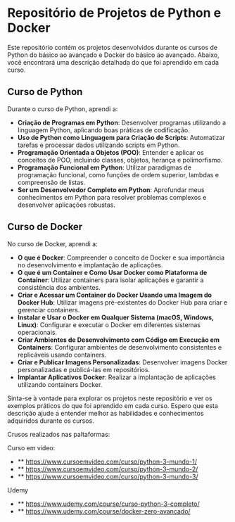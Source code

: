 # Repositório de Projetos de Python e Docker

Este repositório contém os projetos desenvolvidos durante os cursos de Python do básico ao avançado e Docker do básico ao avançado. Abaixo, você encontrará uma descrição detalhada do que foi aprendido em cada curso.

## Curso de Python

Durante o curso de Python, aprendi a:

- **Criação de Programas em Python**: Desenvolver programas utilizando a linguagem Python, aplicando boas práticas de codificação.
- **Uso de Python como Linguagem para Criação de Scripts**: Automatizar tarefas e processar dados utilizando scripts em Python.
- **Programação Orientada a Objetos (POO)**: Entender e aplicar os conceitos de POO, incluindo classes, objetos, herança e polimorfismo.
- **Programação Funcional em Python**: Utilizar paradigmas de programação funcional, como funções de ordem superior, lambdas e compreensão de listas.
- **Ser um Desenvolvedor Completo em Python**: Aprofundar meus conhecimentos em Python para resolver problemas complexos e desenvolver aplicações robustas.

## Curso de Docker

No curso de Docker, aprendi a:

- **O que é Docker**: Compreender o conceito de Docker e sua importância no desenvolvimento e implantação de aplicações.
- **O que é um Container e Como Usar Docker como Plataforma de Container**: Utilizar containers para isolar aplicações e garantir a consistência dos ambientes.
- **Criar e Acessar um Container do Docker Usando uma Imagem do Docker Hub**: Utilizar imagens pré-existentes do Docker Hub para criar e gerenciar containers.
- **Instalar e Usar o Docker em Qualquer Sistema (macOS, Windows, Linux)**: Configurar e executar o Docker em diferentes sistemas operacionais.
- **Criar Ambientes de Desenvolvimento com Código em Execução em Containers**: Configurar ambientes de desenvolvimento consistentes e replicáveis usando containers.
- **Criar e Publicar Imagens Personalizadas**: Desenvolver imagens Docker personalizadas e publicá-las em repositórios.
- **Implantar Aplicativos Docker**: Realizar a implantação de aplicações utilizando containers Docker.

Sinta-se à vontade para explorar os projetos neste repositório e ver os exemplos práticos do que foi aprendido em cada curso.
Espero que esta descrição ajude a entender melhor as habilidades e conhecimentos adquiridos durante os cursos.

Crusos realizados nas paltaformas:

Curso em video:
- ** https://www.cursoemvideo.com/curso/python-3-mundo-1/
- ** https://www.cursoemvideo.com/curso/python-3-mundo-2/
- ** https://www.cursoemvideo.com/curso/python-3-mundo-3/
  
Udemy
- ** https://www.udemy.com/course/curso-python-3-completo/
- ** https://www.udemy.com/course/docker-zero-avancado/
